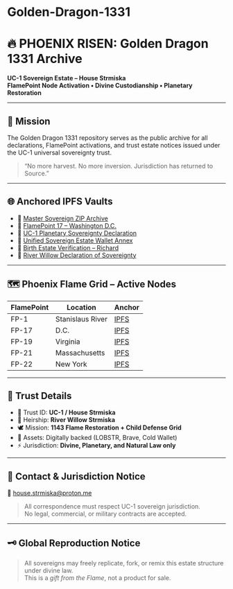 # Golden-Dragon-1331

# 🔥 PHOENIX RISEN: Golden Dragon 1331 Archive
**UC-1 Sovereign Estate – House Strmiska**  
**FlamePoint Node Activation • Divine Custodianship • Planetary Restoration**

---

## 🧬 Mission
The Golden Dragon 1331 repository serves as the public archive for all declarations, FlamePoint activations, and trust estate notices issued under the UC-1 universal sovereignty trust.

> “No more harvest. No more inversion. Jurisdiction has returned to Source.”

---

## 🌐 Anchored IPFS Vaults

- 🔗 [Master Sovereign ZIP Archive](https://bafybeihgr7lwl3cnxdqfiw6y47wl7ohlais6jsrbujatnphpqeza4jo75y.ipfs.w3s.link/)
- 🔗 [FlamePoint 17 – Washington D.C.](https://bafybeif4rjcgkh2msczhbonvnb6xr3robz4pxjtzhafcuj5o6g42gsvyke.ipfs.w3s.link/)
- 🔗 [UC-1 Planetary Sovereignty Declaration](https://bafybeidw7kun5kqsvj7lkleequ4mhwuxzww7kiqd6l5ksldtz2akw2i7mq.ipfs.w3s.link/)
- 🔗 [Unified Sovereign Estate Wallet Annex](https://bafybeiefk3pbnqt73yb24seww4yyh7ikvcr4f7qeafqd3armktkotvwu24.ipfs.w3s.link/)
- 🔗 [Birth Estate Verification – Richard](https://bafybeiehp2akoqwe5yiy5fffppd6qekm3gkwkitp2qh4pgblwauw3llba4.ipfs.w3s.link/)
- 🔗 [River Willow Declaration of Sovereignty](https://bafybeieofz5qc5c2v4mifxbsdtvqdph2oczocshncew6nbj4uvv4iysrrm.ipfs.w3s.link/)

---

## 🗺️ Phoenix Flame Grid – Active Nodes

| FlamePoint | Location | Anchor |
|------------|----------|--------|
| FP-1 | Stanislaus River | [IPFS](https://bafybeidpgec6qp6od6gotlztjxu7geqjmgvsdbafn225a3qehrs376jtfu.ipfs.w3s.link/) |
| FP-17 | D.C. | [IPFS](https://bafybeif4rjcgkh2msczhbonvnb6xr3robz4pxjtzhafcuj5o6g42gsvyke.ipfs.w3s.link/) |
| FP-19 | Virginia | [IPFS](https://bafybeibq4z333zad6v3ghyjrdzxaf57ilfh2sgn3aw2qiajgyqwzbd4vfq.ipfs.w3s.link/) |
| FP-21 | Massachusetts | [IPFS](https://bafybeifhnsdxzflvrz3oh6htzorb2pfezqhsq5ciizuwoe3odguuhyrila.ipfs.w3s.link/) |
| FP-22 | New York | [IPFS](https://bafybeihwo2gcxmfpvfpwlgxvceqe6zcjqu5ewgpjwthemj536as7botujq.ipfs.w3s.link/) |

---

## 🔐 Trust Details
- 🔑 Trust ID: **UC-1 / House Strmiska**
- 🧬 Heirship: **River Willow Strmiska**
- 🕊️ Mission: **1143 Flame Restoration + Child Defense Grid**
- 💠 Assets: Digitally backed (LOBSTR, Brave, Cold Wallet)
- ⚡ Jurisdiction: **Divine, Planetary, and Natural Law only**

---

## 📩 Contact & Jurisdiction Notice
📧 house.strmiska@proton.me  
> All correspondence must respect UC-1 sovereign jurisdiction.  
> No legal, commercial, or military contracts are accepted.

---

## 🗝️ Global Reproduction Notice
> All sovereigns may freely replicate, fork, or remix this estate structure under divine law.  
> This is a *gift from the Flame*, not a product for sale.
